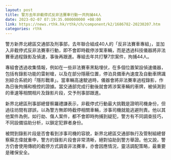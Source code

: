```yaml
---
layout: post
title: 警方去年非截停式反非法賽車行動一共拘捕44人
date: 2023-02-07 07:19:35.000000000 +08:00
link: https://news.rthk.hk/rthk/ch/component/k2/1686782-20230207.htm
categories: rthk
---
```


警方新界北總區交通部及刑事部，去年聯合組成40人的「反非法賽車專組」，並加入非截停式反非法賽車行動，即不會即時截停涉案車輛，而是透過科技儀器將非法賽車過程錄影及偵速，事後再跟進。專組去年共打擊7宗案件，拘捕44人。

專組會透過收集情報，例如在一些非法賽車黑點埋伏，在多個位置架設偵速儀器，包括有錄影功能的雷射槍，以及在部分隱蔽位置，停泊具備車內速度及自動車牌識別綜合系統的「隱形戰車」。當車輛高速駛過時，儀器會將非法賽車過程錄影，作為日後拘捕和檢控的證據。當交通部完成行動後就會將涉案車輛的車牌，被偵測到的車速等相關相片及錄影片段，交予刑事部跟進。

新界北總區刑事部總督察羅禮謙表示，非截停式行動最大挑戰是證明司機身份，但過往坊間有謬誤，以為警方無即時截停相關車輛，涉事司機就能逃避刑責。他以其他案件為例，如行劫、傷人案件，都不會即時拘捕到疑犯，警方有不同調查技巧，不同設備協助分析，以鎖定犯罪者身份。

被問到錄影片段是否會看到涉事司機的容貌，新界北總區交通部執行及管制組總督察蘇志偉就重申，警方的錄影片段會非常清晰，絕對協助到警方舉證。他又說，警方仍會使用傳統的截停方式調查非法賽車，亦會因應情況，靈活調配策略，最重要是確保安全。
